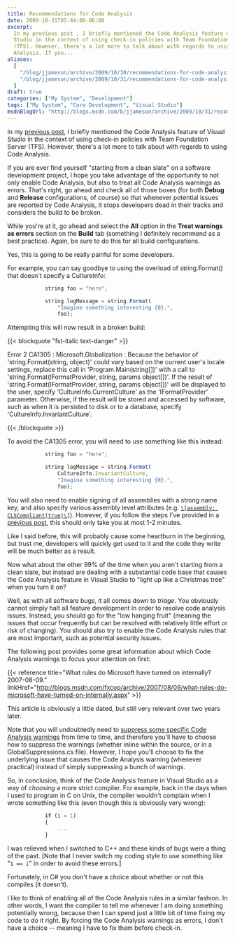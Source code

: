 ```yaml
---
title: Recommendations for Code Analysis
date: 2009-10-31T05:44:00-06:00
excerpt:
  In my previous post , I briefly mentioned the Code Analysis feature of Visual
  Studio in the context of using check-in policies with Team Foundation Server
  (TFS). However, there's a lot more to talk about with regards to using Code
  Analysis. If you...
aliases:
  [
    "/blog/jjameson/archive/2009/10/30/recommendations-for-code-analysis.aspx",
    "/blog/jjameson/archive/2009/10/31/recommendations-for-code-analysis.aspx",
  ]
draft: true
categories: ["My System", "Development"]
tags: ["My System", "Core Development", "Visual Studio"]
msdnBlogUrl: "http://blogs.msdn.com/b/jjameson/archive/2009/10/31/recommendations-for-code-analysis.aspx"
---
```


In my
[previous post](/blog/jjameson/2009/10/31/recommended-check-in-policies-for-team-foundation-server),
I briefly mentioned the Code Analysis feature of Visual Studio in the context of
using check-in policies with Team Foundation Server (TFS). However, there's a
lot more to talk about with regards to using Code Analysis.

If you are ever find yourself "starting from a clean slate" on a software
development project, I hope you take advantage of the opportunity to not only
enable Code Analysis, but also to treat all Code Analysis warnings as errors.
That's right, go ahead and check all of those boxes (for both **Debug** and
**Release** configurations, of course) so that whenever potential issues are
reported by Code Analysis, it stops developers dead in their tracks and
considers the build to be broken.

While you're at it, go ahead and select the **All** option in the **Treat
warnings as errors** section on the **Build** tab (something I definitely
recommend as a best practice). Again, be sure to do this for all build
configurations.

Yes, this is going to be really painful for some developers.

For example, you can say goodbye to using the overload of string.Format() that
doesn't specify a CultureInfo:

```JavaScript
            string foo = "here";

            string logMessage = string.Format(
                "Imagine something interesting {0}.",
                foo);
```

Attempting this will now result in a broken build:

{{< blockquote "fst-italic text-danger" >}}

Error 2 CA1305 : Microsoft.Globalization : Because the behavior of
'string.Format(string, object)' could vary based on the current user's locale
settings, replace this call in 'Program.Main(string[])' with a call to
'string.Format(IFormatProvider, string, params object[])'. If the result of
'string.Format(IFormatProvider, string, params object[])' will be displayed to
the user, specify 'CultureInfo.CurrentCulture' as the 'IFormatProvider'
parameter. Otherwise, if the result will be stored and accessed by software,
such as when it is persisted to disk or to a database, specify
'CultureInfo.InvariantCulture'.

{{< /blockquote >}}

To avoid the CA1305 error, you will need to use something like this instead:

```JavaScript
            string foo = "here";

            string logMessage = string.Format(
                CultureInfo.InvariantCulture,
                "Imagine something interesting {0}.",
                foo);
```

You will also need to enable signing of all assemblies with a strong name key,
and also specify various assembly level attributes (e.g.
[`\[assembly: CLSCompliant(true)\]`](http://msdn.microsoft.com/en-us/library/system.clscompliantattribute.aspx)).
However, if you follow the steps I've provided in a
[previous post](/blog/jjameson/2009/04/03/shared-assembly-info-in-visual-studio-projects),
this should only take you at most 1-2 minutes.

Like I said before, this will probably cause some heartburn in the beginning,
but trust me, developers will quickly get used to it and the code they write
will be much better as a result.

Now what about the other 99% of the time when you aren't starting from a clean
slate, but instead are dealing with a substantial code base that causes the Code
Analysis feature in Visual Studio to "light up like a Christmas tree" when you
turn it on?

Well, as with all software bugs, it all comes down to *triage*. You obviously
cannot simply halt all feature development in order to resolve code analysis
issues. Instead, you should go for the "low hanging fruit" (meaning the issues
that occur frequently but can be resolved with relatively little effort or risk
of changing). You should also try to enable the Code Analysis rules that are
most important, such as potential security issues.

The following post provides some great information about which Code Analysis
warnings to focus your attention on first:

{{< reference
title="What rules do Microsoft have turned on internally? 2007-08-09."
linkHref="http://blogs.msdn.com/fxcop/archive/2007/08/09/what-rules-do-microsoft-have-turned-on-internally.aspx" >}}

This article is obviously a little dated, but still very relevant over two years
later.

Note that you will undoubtedly need to
[suppress some specific Code Analysis warnings](http://msdn.microsoft.com/en-us/library/ms244717.aspx)
from time to time, and therefore you'll have to choose how to suppress the
warnings (whether inline within the source, or in a GlobalSuppressions.cs file).
However, I hope you'll choose to fix the underlying issue that causes the Code
Analysis warning (whenever practical) instead of simply suppressing a bunch of
warnings.

So, in conclusion, think of the Code Analysis feature in Visual Studio as a way
of *choosing* a more strict compiler. For example, back in the days when I used
to program in C on Unix, the compiler wouldn't complain when I wrote something
like this (even though this is obviously very wrong):

```JavaScript
            if (i = 1)
            {
                ...
            }
```

I was relieved when I switched to C++ and these kinds of bugs were a thing of
the past. [Note that I never switch my coding style to use something like "`1 == i`" in order to avoid these errors.]

Fortunately, in C# you don't have a choice about whether or not this compiles
(it doesn't).

I like to think of enabling all of the Code Analysis rules in a similar fashion.
In other words, I want the compiler to tell me whenever I am doing something
potentially wrong, because then I can spend just a little bit of time fixing my
code to do it right. By forcing the Code Analysis warnings as errors, I don't
have a choice -- meaning I have to fix them before check-in.
